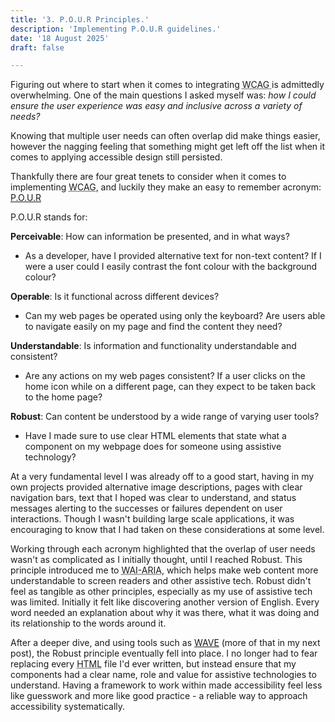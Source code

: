 ```yaml
---
title: '3. P.O.U.R Principles.'
description: 'Implementing P.O.U.R guidelines.'
date: '18 August 2025' 
draft: false

---
```


Figuring out where to start when it comes to integrating  <abbr title = "Web Content Accessibility Guidelines">WCAG </abbr> is admittedly overwhelming. One of the main questions I asked myself was: *how I could ensure the user experience was easy and inclusive across a variety of needs?*

Knowing that multiple user needs can often overlap did make things easier, however the nagging feeling that something might get left off the list when it comes to applying accessible design still persisted. 

Thankfully there are four great tenets to consider when it comes to implementing <abbr title = "Web Content Accessibility Guidelines">WCAG</abbr>, and luckily they make an easy to remember acronym: [P.O.U.R](https://www.w3.org/WAI/standards-guidelines/wcag/glance/)  

P.O.U.R stands for: 

**Perceivable**: How can information be presented, and in what ways? 
- As a developer, have I provided alternative text for non-text content? If I were a user could I easily contrast the font colour with the background colour? 

**Operable**: Is it functional across different devices? 
- Can my web pages be operated using only the keyboard? Are users able to navigate easily on my page and find the content they need? 

**Understandable**: Is information and functionality understandable and consistent?
- Are any actions on my web pages consistent? If a user clicks on the home icon while on a different page, can they expect to be taken back to the home page? 

**Robust**: Can content be understood by a wide range of varying user tools? 
- Have I made sure to use clear HTML elements that state what a component on my webpage does for someone using assistive technology? 

At a very fundamental level I was already off to a good start, having in my own projects provided alternative image descriptions, pages with clear navigation bars, text that I hoped was clear to understand, and status messages alerting to the successes or failures dependent on user interactions. Though I wasn't building large scale applications, it was encouraging to know that I had taken on these considerations at some level. 

Working through each acronym highlighted that the overlap of user needs wasn't as complicated as I initially thought, until I reached Robust. This principle introduced me to <abbr title=" Web Accessibility Initiative - Accessible Rich Internet Applications"> WAI-ARIA</abbr>, which helps make web content more understandable to screen readers and other assistive tech. Robust didn't feel as tangible as other principles, especially as my use of assistive tech was limited. Initially it felt like discovering another version of English. Every word needed an explanation about why it was there, what it was doing and its relationship to the words around it. 

After a deeper dive, and using tools such as [WAVE](https://wave.webaim.org/) (more of that in my next post), the Robust principle eventually fell into place. I no longer had to fear replacing every <abbr title="HyperText Markup Language"> HTML</abbr> file I'd ever written, but instead ensure that my components had a clear name, role and value for assistive technologies to understand. Having a framework to work within made accessibility feel less like guesswork and more like good practice - a reliable way to approach accessibility systematically. 
